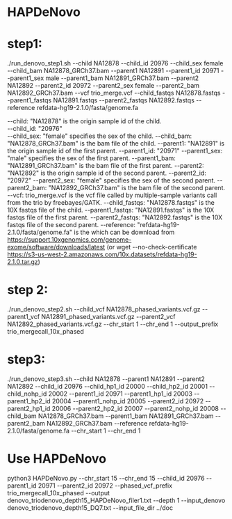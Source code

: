 # HAPDeNovo

# step1:
./run_denovo_step1.sh --child NA12878 --child_id 20976 --child_sex female --child_bam NA12878_GRCh37.bam --parent1 NA12891 --parent1_id 20971 --parent1_sex male --parent1_bam NA12891_GRCh37.bam --parent2 NA12892 --parent2_id 20972 --parent2_sex female --parent2_bam NA12892_GRCh37.bam --vcf trio_merge.vcf --child_fastqs NA12878.fastqs --parent1_fastqs NA12891.fastqs --parent2_fastqs NA12892.fastqs  --reference refdata-hg19-2.1.0/fasta/genome.fa


--child: "NA12878" is the origin sample id of the child.  <br />
--child_id: "20976"  <br />
--child_sex: "female" specifies the sex of the child.
--child_bam: "NA12878_GRCh37.bam" is the bam file of the child.
--parent1: "NA12891" is the origin sample id of the first parent. 
--parent1_id: "20971"
--parent1_sex: "male" specifies the sex of the first parent.
--parent1_bam: "NA12891_GRCh37.bam" is the bam file of the first parent.
--parent2: "NA12892" is the origin sample id of the second parent. 
--parent2_id: "20972"
--parent2_sex: "female" specifies the sex of the second parent.
--parent2_bam: "NA12892_GRCh37.bam" is the bam file of the second parent.
--vcf: trio_merge.vcf is the vcf file called by multiple-sample variants call from the trio by freebayes/GATK. 
--child_fastqs: "NA12878.fastqs" is the 10X fastqs file of the child.
--parent1_fastqs: "NA12891.fastqs" is the 10X fastqs file of the first parent.
--parent2_fastqs: "NA12892.fastqs" is the 10X fastqs file of the second parent.
--reference: "refdata-hg19-2.1.0/fasta/genome.fa" is the  which can be download from https://support.10xgenomics.com/genome-exome/software/downloads/latest (or wget --no-check-certificate https://s3-us-west-2.amazonaws.com/10x.datasets/refdata-hg19-2.1.0.tar.gz)

# step 2:
./run_denovo_step2.sh --child_vcf NA12878_phased_variants.vcf.gz --parent1_vcf NA12891_phased_variants.vcf.gz --parent2_vcf NA12892_phased_variants.vcf.gz --chr_start 1 --chr_end 1 --output_prefix trio_mergecall_10x_phased

# step3:
./run_denovo_step3.sh --child NA12878 --parent1 NA12891 --parent2 NA12892 --child_id 20976 --child_hp1_id 20000 --child_hp2_id 20001 --child_nohp_id 20002 --parent1_id 20971 --parent1_hp1_id 20003 --parent1_hp2_id 20004 --parent1_nohp_id 20005 --parent2_id 20972 --parent2_hp1_id 20006 --parent2_hp2_id 20007 --parent2_nohp_id 20008 --child_bam NA12878_GRCh37.bam --parent1_bam NA12891_GRCh37.bam --parent2_bam NA12892_GRCh37.bam --reference refdata-hg19-2.1.0/fasta/genome.fa --chr_start 1 --chr_end 1


# Use HAPDeNovo
python3 HAPDeNovo.py --chr_start 15 --chr_end 15 --child_id 20976 --parent1_id 20971 --parent2_id 20972 --phased_vcf_prefix trio_mergecall_10x_phased --output denovo_triodenovo_depth15_HAPDeNovo_filer1.txt --depth 1 --input_denovo denovo_triodenovo_depth15_DQ7.txt --input_file_dir ../doc

